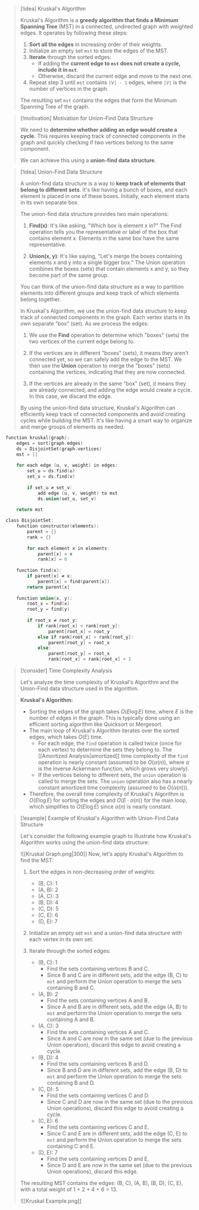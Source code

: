 
> [!idea] Kruskal's Algorithm
> 
> Kruskal's Algorithm is a **greedy algorithm that finds a Minimum Spanning Tree** (MST) in a connected, undirected graph with weighted edges. It operates by following these steps:
> 
> 1. **Sort all the edges** in increasing order of their weights.
> 2. Initialize an empty set `mst` to store the edges of the MST.
> 3. **Iterate** through the sorted edges:
>    - If adding the **current edge to `mst` does not create a cycle, include it in `mst`**.
>    - Otherwise, discard the current edge and move to the next one.
> 4. Repeat step 3 until `mst` contains `|V| - 1` edges, where `|V|` is the number of vertices in the graph.
> 
> The resulting set `mst` contains the edges that form the Minimum Spanning Tree of the graph.
> 

> [!motivation] Motivation for Union-Find Data Structure
> 
> We need to **determine whether adding an edge would create a cycle.** This requires keeping track of connected components in the graph and quickly checking if two vertices belong to the same component.
> 
> We can achieve this using a **union-find data structure**. 

> [!idea] Union-Find Data Structure
> 
> A union-find data structure is a way to **keep track of elements that belong to different sets**. It's like having a bunch of boxes, and each element is placed in one of these boxes. Initially, each element starts in its own separate box.
> 
> The union-find data structure provides two main operations:
> 
> 1. **Find(x)**: It's like asking, "Which box is element x in?" The Find operation tells you the representative or label of the box that contains element x. Elements in the same box have the same representative.
> 
> 2. **Union(x, y)**: It's like saying, "Let's merge the boxes containing elements x and y into a single bigger box." The Union operation combines the boxes (sets) that contain elements x and y, so they become part of the same group.
> 
> You can think of the union-find data structure as a way to partition elements into different groups and keep track of which elements belong together.
> 
> In Kruskal's Algorithm, we use the union-find data structure to keep track of connected components in the graph. Each vertex starts in its own separate "box" (set). As we process the edges:
> 
> 1. We use the **Find** operation to determine which "boxes" (sets) the two vertices of the current edge belong to.
> 
> 2. If the vertices are in different "boxes" (sets), it means they aren't connected yet, so we can safely add the edge to the MST. We then use the **Union** operation to merge the "boxes" (sets) containing the vertices, indicating that they are now connected.
> 
> 3. If the vertices are already in the same "box" (set), it means they are already connected, and adding the edge would create a cycle. In this case, we discard the edge.
> 
> By using the union-find data structure, Kruskal's Algorithm can efficiently keep track of connected components and avoid creating cycles while building the MST. It's like having a smart way to organize and merge groups of elements as needed.

```c
function kruskal(graph):
    edges = sort(graph.edges)
    ds = DisjointSet(graph.vertices)
    mst = []
    
    for each edge (u, v, weight) in edges:
        set_u = ds.find(u)
        set_v = ds.find(v)
        
        if set_u ≠ set_v:
            add edge (u, v, weight) to mst
            ds.union(set_u, set_v)
    
    return mst

class DisjointSet:
    function constructor(elements):
        parent = {}
        rank = {}
        
        for each element x in elements:
            parent[x] = x
            rank[x] = 0
    
    function find(x):
        if parent[x] ≠ x:
            parent[x] = find(parent[x])
        return parent[x]
    
    function union(x, y):
        root_x = find(x)
        root_y = find(y)
        
        if root_x ≠ root_y:
            if rank[root_x] < rank[root_y]:
                parent[root_x] = root_y
            else if rank[root_x] > rank[root_y]:
                parent[root_y] = root_x
            else:
                parent[root_y] = root_x
                rank[root_x] = rank[root_x] + 1
```

> [!consider] Time Complexity Analysis
> 
> Let's analyze the time complexity of Kruskal's Algorithm and the Union-Find data structure used in the algorithm.
> 
> **Kruskal's Algorithm:**
> - Sorting the edges of the graph takes $O(E \log E)$ time, where $E$ is the number of edges in the graph. This is typically done using an efficient sorting algorithm like Quicksort or Mergesort.
> - The main loop of Kruskal's Algorithm iterates over the sorted edges, which takes $O(E)$ time.
>   - For each edge, the `find` operation is called twice (once for each vertex) to determine the sets they belong to. The [[Amortized Analysis|amortized]] time complexity of the `find` operation is nearly constant (assumed to be $O(\alpha(n))$, where $\alpha$ is the inverse Ackermann function, which grows very slowly).
>   - If the vertices belong to different sets, the `union` operation is called to merge the sets. The `union` operation also has a nearly constant amortized time complexity (assumed to be $O(\alpha(n))$).
> - Therefore, the overall time complexity of Kruskal's Algorithm is $O(E \log E)$ for sorting the edges and $O(E \cdot \alpha(n))$ for the main loop, which simplifies to $O(E \log E)$ since $\alpha(n)$ is nearly constant.


> [!example] Example of Kruskal's Algorithm with Union-Find Data Structure
> 
> Let's consider the following example graph to illustrate how Kruskal's Algorithm works using the union-find data structure:
> 
> ![[Kruskal Graph.png|300]]
> Now, let's apply Kruskal's Algorithm to find the MST:
> 
> 1. Sort the edges in non-decreasing order of weights:
>    - (B, C): 1
>    - (A, B): 2
>    - (A, C): 3
>    - (B, D): 4
>    - (C, D): 5
>    - (C, E): 6
>    - (D, E): 7
> 
> 2. Initialize an empty set `mst` and a union-find data structure with each vertex in its own set.
> 
> 3. Iterate through the sorted edges:
>    - (B, C): 1
>      - Find the sets containing vertices B and C.
>      - Since B and C are in different sets, add the edge (B, C) to `mst` and perform the Union operation to merge the sets containing B and C.
>    - (A, B): 2
>      - Find the sets containing vertices A and B.
>      - Since A and B are in different sets, add the edge (A, B) to `mst` and perform the Union operation to merge the sets containing A and B.
>    - (A, C): 3
>      - Find the sets containing vertices A and C.
>      - Since A and C are now in the same set (due to the previous Union operation), discard this edge to avoid creating a cycle.
>    - (B, D): 4
>      - Find the sets containing vertices B and D.
>      - Since B and D are in different sets, add the edge (B, D) to `mst` and perform the Union operation to merge the sets containing B and D.
>    - (C, D): 5
>      - Find the sets containing vertices C and D.
>      - Since C and D are now in the same set (due to the previous Union operations), discard this edge to avoid creating a cycle.
>    - (C, E): 6
>      - Find the sets containing vertices C and E.
>      - Since C and E are in different sets, add the edge (C, E) to `mst` and perform the Union operation to merge the sets containing C and E.
>    - (D, E): 7
>      - Find the sets containing vertices D and E.
>      - Since D and E are now in the same set (due to the previous Union operations), discard this edge.
> 
> The resulting MST contains the edges: (B, C), (A, B), (B, D), (C, E), with a total weight of 1 + 2 + 4 + 6 = 13.
> 
> ![[Kruskal Example.png]]




